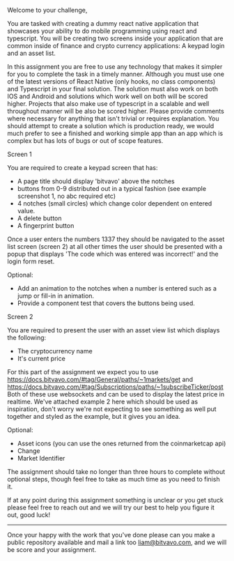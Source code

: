 Welcome to your challenge,

You are tasked with creating a dummy react native application that showcases your ability to do mobile programming
using react and typescript. You will be creating two screens inside your application that are common inside of finance and crypto currency
applications: A keypad login and an asset list.

In this assignment you are free to use any technology that makes it simpler for you to complete the task in a timely manner.
Although you must use one of the latest versions of React Native (only hooks, no class components) and Typescript in your final solution. The solution
must also work on both IOS and Android and solutions which work well on both will be scored higher. Projects that also make use of typescript in a scalable
and well throughout manner will be also be scored higher. Please provide comments where necessary for anything that isn't trivial or requires explanation.
You should attempt to create a solution which is production ready, we would much prefer to see a finished and working simple app than an app which is complex
but has lots of bugs or out of scope features.

Screen 1

You are required to create a keypad screen that has:
 
- A page title should display 'bitvavo' above the notches
- buttons from 0-9 distributed out in a typical fashion (see example screenshot 1, no abc required etc)
- 4 notches (small circles) which change color dependent on entered value.
- A delete button
- A fingerprint button

Once a user enters the numbers 1337 they should be navigated to the asset list screen (screen 2) at all other times
the user should be presented with a popup that displays 'The code which was entered was incorrect!' and the login form reset.

Optional:

- Add an animation to the notches when a number is entered such as a jump or fill-in in animation.
- Provide a component test that covers the buttons being used.

Screen 2

You are required to present the user with an asset view list which displays the following:

- The cryptocurrency name
- It's current price

For this part of the assignment we expect you to use https://docs.bitvavo.com/#tag/General/paths/~1markets/get and https://docs.bitvavo.com/#tag/Subscriptions/paths/~1subscribeTicker/post Both of these use websockets and can be used to display the latest price in realtime. We've attached example 2 here which should be used as inspiration, don't worry
we're not expecting to see something as well put together and styled as the example, but it gives you an idea. 

Optional:

- Asset icons (you can use the ones returned from the coinmarketcap api)
- Change
- Market Identifier

The assignment should take no longer than three hours to complete without optional steps, though feel free to take as much time as you need to finish it.

If at any point during this assignment something is unclear or you get stuck please feel free to reach out and we will try our best to help you figure it out, good luck!

----

Once your happy with the work that you've done please can you make a public repository available and mail a link too liam@bitvavo.com, and we will be score and your assignment.
